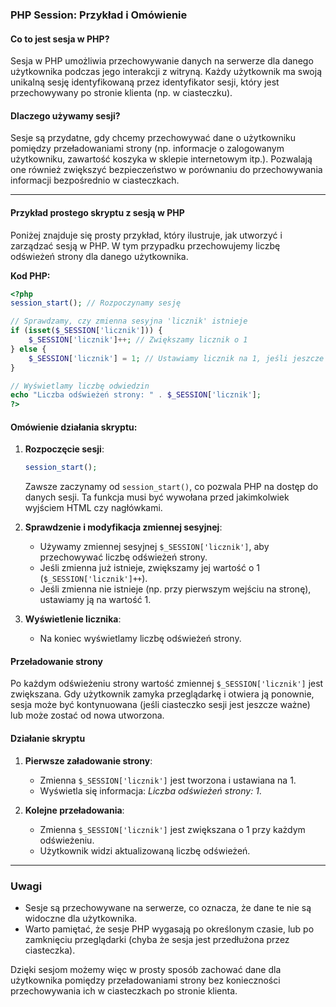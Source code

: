 ### PHP Session: Przykład i Omówienie

#### Co to jest sesja w PHP?

Sesja w PHP umożliwia przechowywanie danych na serwerze dla danego użytkownika podczas jego interakcji z witryną. Każdy użytkownik ma swoją unikalną sesję identyfikowaną przez identyfikator sesji, który jest przechowywany po stronie klienta (np. w ciasteczku).

#### Dlaczego używamy sesji?

Sesje są przydatne, gdy chcemy przechowywać dane o użytkowniku pomiędzy przeładowaniami strony (np. informacje o zalogowanym użytkowniku, zawartość koszyka w sklepie internetowym itp.). Pozwalają one również zwiększyć bezpieczeństwo w porównaniu do przechowywania informacji bezpośrednio w ciasteczkach.

---

#### Przykład prostego skryptu z sesją w PHP

Poniżej znajduje się prosty przykład, który ilustruje, jak utworzyć i zarządzać sesją w PHP. W tym przypadku przechowujemy liczbę odświeżeń strony dla danego użytkownika.

**Kod PHP:**

```php
<?php
session_start(); // Rozpoczynamy sesję

// Sprawdzamy, czy zmienna sesyjna 'licznik' istnieje
if (isset($_SESSION['licznik'])) {
    $_SESSION['licznik']++; // Zwiększamy licznik o 1
} else {
    $_SESSION['licznik'] = 1; // Ustawiamy licznik na 1, jeśli jeszcze nie istnieje
}

// Wyświetlamy liczbę odwiedzin
echo "Liczba odświeżeń strony: " . $_SESSION['licznik'];
?>
```

#### Omówienie działania skryptu:

1. **Rozpoczęcie sesji**:
   ```php
   session_start();
   ```
   Zawsze zaczynamy od `session_start()`, co pozwala PHP na dostęp do danych sesji. Ta funkcja musi być wywołana przed jakimkolwiek wyjściem HTML czy nagłówkami.

2. **Sprawdzenie i modyfikacja zmiennej sesyjnej**:
   - Używamy zmiennej sesyjnej `$_SESSION['licznik']`, aby przechowywać liczbę odświeżeń strony.
   - Jeśli zmienna już istnieje, zwiększamy jej wartość o 1 (`$_SESSION['licznik']++`).
   - Jeśli zmienna nie istnieje (np. przy pierwszym wejściu na stronę), ustawiamy ją na wartość 1.

3. **Wyświetlenie licznika**:
   - Na koniec wyświetlamy liczbę odświeżeń strony.

#### Przeładowanie strony

Po każdym odświeżeniu strony wartość zmiennej `$_SESSION['licznik']` jest zwiększana. Gdy użytkownik zamyka przeglądarkę i otwiera ją ponownie, sesja może być kontynuowana (jeśli ciasteczko sesji jest jeszcze ważne) lub może zostać od nowa utworzona.

#### Działanie skryptu

1. **Pierwsze załadowanie strony**:
   - Zmienna `$_SESSION['licznik']` jest tworzona i ustawiana na 1.
   - Wyświetla się informacja: *Liczba odświeżeń strony: 1*.

2. **Kolejne przeładowania**:
   - Zmienna `$_SESSION['licznik']` jest zwiększana o 1 przy każdym odświeżeniu.
   - Użytkownik widzi aktualizowaną liczbę odświeżeń.

---

### Uwagi
- Sesje są przechowywane na serwerze, co oznacza, że dane te nie są widoczne dla użytkownika.
- Warto pamiętać, że sesje PHP wygasają po określonym czasie, lub po zamknięciu przeglądarki (chyba że sesja jest przedłużona przez ciasteczka).

Dzięki sesjom możemy więc w prosty sposób zachować dane dla użytkownika pomiędzy przeładowaniami strony bez konieczności przechowywania ich w ciasteczkach po stronie klienta.
